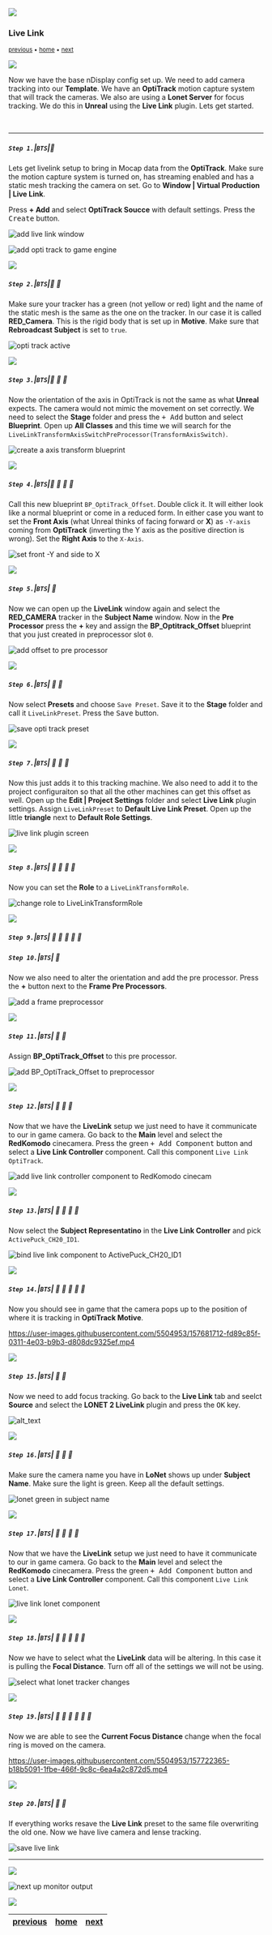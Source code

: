 ![](../images/line3.png)

### Live Link

<sub>[previous](../ndisplay5-config/README.md#user-content-ndisplay-config) • [home](../README.md#user-content-gms2-background-tiles--sprites---table-of-contents) • [next](../hdr5-output/README.md#user-content-hdr-output)</sub>

![](../images/line3.png)

Now we have the base nDisplay config set up.  We need to add camera tracking into our **Template**.  We have an **OptiTrack** motion capture system that will track the cameras. We also are using a **Lonet Server** for focus tracking. We do this in **Unreal** using the **Live Link** plugin.  Lets get started.

<br>

---


##### `Step 1.`\|`BTS`|:small_blue_diamond:

Lets get livelink setup to bring in Mocap data from the **OptiTrack**.  Make sure the motion capture system is turned on, has streaming enabled and has a static mesh tracking the camera on set.  Go to **Window | Virtual Production | Live Link**.

Press **+ Add** and select **OptiTrack Soucce** with default settings. Press the <kbd>Create</kbd> button.

 ![add live link window](images/optiTrackWindow.png)

![add opti track to game engine](images/addOptiTrack.png)

![](../images/line2.png)

##### `Step 2.`\|`BTS`|:small_blue_diamond: :small_blue_diamond: 

Make sure your tracker has a green (not yellow or red) light and the name of the static mesh is the same as the one on the tracker. In our case it is called **RED_Camera**. This is the rigid body that is set up in **Motive**. Make sure that **Rebroadcast Subject** is set to `true`.

![opti track active](images/optiTrackActive.png)

![](../images/line2.png)

##### `Step 3.`\|`BTS`|:small_blue_diamond: :small_blue_diamond: :small_blue_diamond:

Now the orientation of the axis in OptiTrack is not the same as what **Unreal** expects.  The camera would not mimic the movement on set correctly.  We need to select the **Stage** folder and press the <kbd>+ Add</kbd> button and select **Blueprint**.  Open up **All Classes** and this time we will search for the `LiveLinkTransformAxisSwitchPreProcessor(TransformAxisSwitch)`.

![create a axis transform blueprint](images/liveLinkTransformBP.png)

![](../images/line2.png)

##### `Step 4.`\|`BTS`|:small_blue_diamond: :small_blue_diamond: :small_blue_diamond: :small_blue_diamond:

Call this new blueprint `BP_OptiTrack_Offset`.  Double click it.  It will either look like a normal blueprint or come in a reduced form.  In either case you want to set the **Front Axis** (what Unreal thinks of facing forward or **X**) as `-Y-axis` coming from **OptiTrack** (inverting the Y axis as the positive direction is wrong).  Set the **Right Axis** to the `X-Axis`.

![set front -Y and side to X](images/callTheBlueprint.png)

![](../images/line2.png)


##### `Step 5.`\|`BTS`| :small_orange_diamond:

Now we can open up the **LiveLink** window again and select the **RED_CAMERA** tracker in the **Subject Name** window.  Now in the **Pre Processor** press the **+** key and assign the **BP_Optitrack_Offset** blueprint that you just created in preprocessor slot `0`.

![add offset to pre processor](images/trackCamOpti.png)

![](../images/line2.png)

##### `Step 6.`\|`BTS`| :small_orange_diamond: :small_blue_diamond:

Now select **Presets** and choose `Save Preset`.  Save it to the **Stage** folder and call it `LiveLinkPreset`. Press the <kbd>Save</kbd> button.

![save opti track preset](images/savePreset.png)

![](../images/line2.png)

##### `Step 7.`\|`BTS`| :small_orange_diamond: :small_blue_diamond: :small_blue_diamond:

Now this just adds it to this tracking machine.  We also need to add it to the project configuraiton so that all the other machines can get this offset as well.  Open up the **Edit | Project Settings** folder and select **Live Link** plugin settings.  Assign `LiveLinkPreset` to **Default Live Link Preset**.  Open up the little **triangle** next to **Default Role Settings**.

![live link plugin screen](images/liveLinkPlugin.png)

![](../images/line2.png)

##### `Step 8.`\|`BTS`| :small_orange_diamond: :small_blue_diamond: :small_blue_diamond: :small_blue_diamond:

Now you can set the **Role** to a `LiveLinkTransformRole`. 

![change role to LiveLinkTransformRole](images/liveLinkPIRole.png)

![](../images/line2.png)

##### `Step 9.`\|`BTS`| :small_orange_diamond: :small_blue_diamond: :small_blue_diamond: :small_blue_diamond: :small_blue_diamond:

##### `Step 10.`\|`BTS`| :large_blue_diamond:

Now we also need to alter the orientation and add the pre processor. Press the **+** button next to the **Frame Pre Processors**.

![add a frame preprocessor](images/addFramePreProc.png)

![](../images/line2.png)

##### `Step 11.`\|`BTS`| :large_blue_diamond: :small_blue_diamond: 

Assign **BP_OptiTrack_Offset** to this pre processor.

![add BP_OptiTrack_Offset to preprocessor](images/bpOffset.png)

![](../images/line2.png)


##### `Step 12.`\|`BTS`| :large_blue_diamond: :small_blue_diamond: :small_blue_diamond: 

Now that we have the **LiveLink** setup we just need to have it communicate to our in game camera.  Go back  to the **Main** level and select the **RedKomodo** cinecamera.  Press the green <kbd>+ Add Component</kbd> button and select a **Live Link Controller** component. Call this component `Live Link OptiTrack`.

![add live link controller component to RedKomodo cinecam](images/liveLinkController.png)

![](../images/line2.png)

##### `Step 13.`\|`BTS`| :large_blue_diamond: :small_blue_diamond: :small_blue_diamond:  :small_blue_diamond: 

Now select the **Subject Representatino** in the **Live Link Controller** and pick `ActivePuck_CH20_ID1`.

![bind live link component to ActivePuck_CH20_ID1](images/selectCameraTracker.png)

![](../images/line2.png)

##### `Step 14.`\|`BTS`| :large_blue_diamond: :small_blue_diamond: :small_blue_diamond: :small_blue_diamond:  :small_blue_diamond: 

Now you should see in game that the camera pops up to the position of where it is tracking in **OptiTrack Motive**.

https://user-images.githubusercontent.com/5504953/157681712-fd89c85f-0311-4e03-b9b3-d808dc9325ef.mp4

![](../images/line2.png)

##### `Step 15.`\|`BTS`| :large_blue_diamond: :small_orange_diamond: 

Now we need to add focus tracking.  Go back to the **Live Link** tab and seelct **Source** and select the **LONET 2 LiveLink** plugin and press the <kbd>OK</kbd> key.

![alt_text](images/loNetDefaultSettings.png)

![](../images/line2.png)

##### `Step 16.`\|`BTS`| :large_blue_diamond: :small_orange_diamond:   :small_blue_diamond: 

Make sure the camera name you have in **LoNet** shows up under **Subject Name**.  Make sure the light is green.  Keep all the default settings.

![lonet green in subject name](images/lonetGreen.png)

![](../images/line2.png)

##### `Step 17.`\|`BTS`| :large_blue_diamond: :small_orange_diamond: :small_blue_diamond: :small_blue_diamond:

Now that we have the **LiveLink** setup we just need to have it communicate to our in game camera.  Go back  to the **Main** level and select the **RedKomodo** cinecamera.  Press the green <kbd>+ Add Component</kbd> button and select a **Live Link Controller** component. Call this component `Live Link Lonet`.

![live link lonet component](images/lonetLinkCam.png)

![](../images/line2.png)

##### `Step 18.`\|`BTS`| :large_blue_diamond: :small_orange_diamond: :small_blue_diamond: :small_blue_diamond: :small_blue_diamond:

Now we have to select what the **LiveLink** data will be altering.  In this case it is pulling the **Focal Distance**. Turn off all of the settings we will not be using.

![select what lonet tracker changes](images/cameraPlugin.png)

![](../images/line2.png)


##### `Step 19.`\|`BTS`| :large_blue_diamond: :small_orange_diamond: :small_blue_diamond: :small_blue_diamond: :small_blue_diamond: :small_blue_diamond:

Now we are able to see the **Current Focus Distance** change when the focal ring is moved on the camera.

https://user-images.githubusercontent.com/5504953/157722365-b18b5091-1fbe-466f-9c8c-6ea4a2c872d5.mp4

![](../images/line2.png)

##### `Step 20.`\|`BTS`| :large_blue_diamond: :large_blue_diamond:

If everything works resave the **Live Link** preset to the same file overwriting the old one.  Now we have live camera and lense tracking.

![save live link](images/resaveLiveLinkPreset.png)

___

![](../images/line.png)

![next up monitor output](../images/monitorOutput.png)

![](../images/line.png)

| [previous](../ndisplay5-config/README.md#user-content-ndisplay-config)| [home](../README.md#user-content-gms2-background-tiles--sprites---table-of-contents) | [next](../hdr5-output/README.md#user-content-hdr-output)|
|---|---|---|
